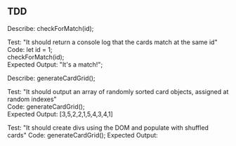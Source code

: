 ## TDD

Describe: checkForMatch(id);

Test: "It should return a console log that the cards match at the same id"  
Code:
let id = 1;  
checkForMatch(id);  
Expected Output: "It's a match!";

Describe: generateCardGrid();

Test: "It should output an array of randomly sorted card objects, assigned at random indexes"  
Code: generateCardGrid();  
Expected Output: [3,5,2,2,1,5,4,3,4,1]

Test: "It should create divs using the DOM and populate with shuffled cards"
Code: generateCardGrid();
Expected Output: 

